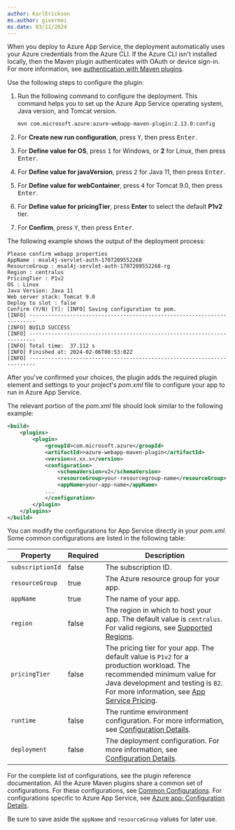 ```yaml
---
author: KarlErickson
ms.author: givermei
ms.date: 03/11/2024
---
```


When you deploy to Azure App Service, the deployment automatically uses your Azure credentials from the Azure CLI. If the Azure CLI isn't installed locally, then the Maven plugin authenticates with OAuth or device sign-in. For more information, see [authentication with Maven plugins](https://github.com/microsoft/azure-maven-plugins/wiki/Authentication).

Use the following steps to configure the plugin:

1. Run the following command to configure the deployment. This command helps you to set up the Azure App Service operating system, Java version, and Tomcat version.

   ```bash
   mvn com.microsoft.azure:azure-webapp-maven-plugin:2.13.0:config
   ```

1. For **Create new run configuration**, press <kbd>Y</kbd>, then press <kbd>Enter</kbd>.

1. For **Define value for OS**, press <kbd>1</kbd> for Windows, or **2** for Linux, then press <kbd>Enter</kbd>.

1. For **Define value for javaVersion**, press <kbd>2</kbd> for Java 11, then press <kbd>Enter</kbd>.

1. For **Define value for webContainer**, press <kbd>4</kbd> for Tomcat 9.0, then press <kbd>Enter</kbd>.

1. For **Define value for pricingTier**, press **Enter** to select the default **P1v2** tier.

1. For **Confirm**, press <kbd>Y</kbd>, then press <kbd>Enter</kbd>.

The following example shows the output of the deployment process:

```output
Please confirm webapp properties
AppName : msal4j-servlet-auth-1707209552268
ResourceGroup : msal4j-servlet-auth-1707209552268-rg
Region : centralus
PricingTier : P1v2
OS : Linux
Java Version: Java 11
Web server stack: Tomcat 9.0
Deploy to slot : false
Confirm (Y/N) [Y]: [INFO] Saving configuration to pom.
[INFO] ------------------------------------------------------------------------
[INFO] BUILD SUCCESS
[INFO] ------------------------------------------------------------------------
[INFO] Total time:  37.112 s
[INFO] Finished at: 2024-02-06T08:53:02Z
[INFO] ------------------------------------------------------------------------
```

After you've confirmed your choices, the plugin adds the required plugin element and settings to your project's *pom.xml* file to configure your app to run in Azure App Service.

The relevant portion of the *pom.xml* file should look similar to the following example:

```xml
<build>
    <plugins>
        <plugin>
            <groupId>com.microsoft.azure</groupId>
            <artifactId>>azure-webapp-maven-plugin</artifactId>
            <version>x.xx.x</version>
            <configuration>
                <schemaVersion>v2</schemaVersion>
                <resourceGroup>your-resourcegroup-name</resourceGroup>
                <appName>your-app-name</appName>
            ...
            </configuration>
        </plugin>
    </plugins>
</build>
```

You can modify the configurations for App Service directly in your *pom.xml*. Some common configurations are listed in the following table:

| Property         | Required | Description                                                                                                                                                                                                                                                                        |
|------------------|----------|------------------------------------------------------------------------------------------------------------------------------------------------------------------------------------------------------------------------------------------------------------------------------------|
| `subscriptionId` | false    | The subscription ID.                                                                                                                                                                                                                                                               |
| `resourceGroup`  | true     | The Azure resource group for your app.                                                                                                                                                                                                                                             |
| `appName`        | true     | The name of your app.                                                                                                                                                                                                                                                              |
| `region`         | false    | The region in which to host your app. The default value is `centralus`. For valid regions, see [Supported Regions](https://azure.microsoft.com/global-infrastructure/services/?products=app-service).                                                                              |
| `pricingTier`    | false    | The pricing tier for your app. The default value is `P1v2` for a production workload. The recommended minimum value for Java development and testing is `B2`. For more information, see [App Service Pricing](https://azure.microsoft.com/pricing/details/app-service/linux/). |
| `runtime`        | false    | The runtime environment configuration. For more information, see [Configuration Details](https://github.com/microsoft/azure-maven-plugins/wiki/Azure-Web-App:-Configuration-Details).                                                                                              |
| `deployment`     | false    | The deployment configuration. For more information, see [Configuration Details](https://github.com/microsoft/azure-maven-plugins/wiki/Azure-Web-App:-Configuration-Details).                                                                                                       |

For the complete list of configurations, see the plugin reference documentation. All the Azure Maven plugins share a common set of configurations. For these configurations, see [Common Configurations](https://github.com/microsoft/azure-maven-plugins/wiki/Common-Configuration). For configurations specific to Azure App Service, see [Azure app: Configuration Details](https://github.com/microsoft/azure-maven-plugins/wiki/Azure-Web-App:-Configuration-Details).

Be sure to save aside the `appName` and `resourceGroup` values for later use.
